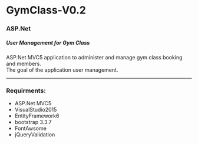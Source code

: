 # GymClass-V0.2

<h3>ASP.Net</h3>
<h5>User Management for Gym Class</h5>
<p>
ASP.Net MVC5 application to administer and manage gym class booking and members.<br/>
The goal of the application user management.
</p>
<hr/>
<h3>Requirments:</h3>
<ul>
  <li>ASP.Net MVC5</li>
  <li>VisualStudio2015</li>
  <li>EntityFramework6</li>
  <li>bootstrap 3.3.7</li>
  <li>FontAwsome</li>
  <li>jQueryValidation</li>
</ul>
